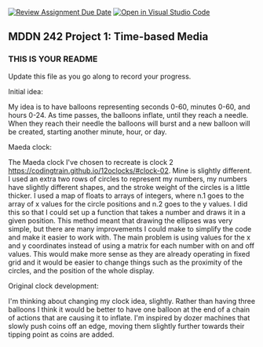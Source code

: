 [![Review Assignment Due Date](https://classroom.github.com/assets/deadline-readme-button-24ddc0f5d75046c5622901739e7c5dd533143b0c8e959d652212380cedb1ea36.svg)](https://classroom.github.com/a/JAZAP9dv)
[![Open in Visual Studio Code](https://classroom.github.com/assets/open-in-vscode-718a45dd9cf7e7f842a935f5ebbe5719a5e09af4491e668f4dbf3b35d5cca122.svg)](https://classroom.github.com/online_ide?assignment_repo_id=11439584&assignment_repo_type=AssignmentRepo)
## MDDN 242 Project 1: Time-based Media  

### THIS IS YOUR README

Update this file as you go along to record your progress.

Initial idea:

My idea is to have balloons representing seconds 0-60, minutes 0-60, and hours 0-24. As time passes, the balloons inflate, until they reach a needle. When they reach their needle the balloons will burst and a new balloon will be created, starting another minute, hour, or day.

Maeda clock:

The Maeda clock I've chosen to recreate is clock 2 https://codingtrain.github.io/12oclocks/#clock-02. Mine is slightly different. I used an extra two rows of circles to represent my numbers, my numbers have slightly different shapes, and the stroke weight of the circles is a little thicker. I used a map of floats to arrays of integers, where n.1 goes to the array of x values for the circle positions and n.2 goes to the y values. I did this so that I could set up a function that takes a number and draws it in a given position. This method meant that drawing the ellipses was very simple, but there are many improvements I could make to simplify the code and make it easier to work with. The main problem is using values for the x and y coordinates instead of using a matrix for each number with on and off values. This would make more sense as they are already operating in fixed grid and it would be easier to change things such as the proximity of the circles, and the position of the whole display.

Original clock development:

I'm thinking about changing my clock idea, slightly. Rather than having three balloons I think it would be better to have one balloon at the end of a chain of actions that are causing it to inflate. I'm inspired by dozer machines that slowly push coins off an edge, moving them slightly further towards their tipping point as coins are added.